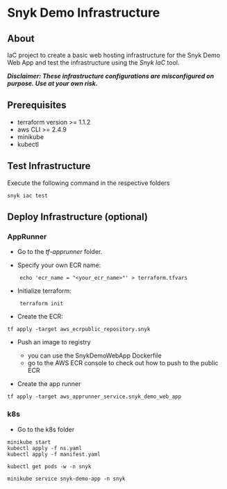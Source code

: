 # Snyk Demo Infrastructure

## About

IaC project to create a basic web hosting infrastructure for the Snyk Demo Web App and test the infrastructure using the *Snyk IaC* tool.

***Disclaimer: These infrastructure configurations are misconfigured on purpose. Use at your own risk.***

## Prerequisites

* terraform version >= 1.1.2
* aws CLI >= 2.4.9
* minikube 
* kubectl

## Test Infrastructure

Execute the following command in the respective folders

    snyk iac test

## Deploy Infrastructure (optional)

### AppRunner

- Go to the *tf-apprunner* folder.

- Specify your own ECR name:

```
    echo 'ecr_name = "<your_ecr_name>"' > terraform.tfvars
```

- Initialize terraform:

```
    terraform init
```

- Create the ECR:

```
tf apply -target aws_ecrpublic_repository.snyk
```
- Push an image to registry 
    - you can use the SnykDemoWebApp Dockerfile
    - go to the AWS ECR console to check out how to push to the public ECR

- Create the app runner

```
tf apply -target aws_apprunner_service.snyk_demo_web_app
```

### k8s
- Go to the k8s folder

```
minikube start
kubectl apply -f ns.yaml
kubectl apply -f manifest.yaml

kubectl get pods -w -n snyk

minikube service snyk-demo-app -n snyk
```